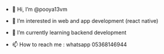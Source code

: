- 👋 Hi, I’m @pooya13vm
- 👀 I’m interested in web and app development (react native)
- 🌱 I’m currently learning backend development

- 📫 How to reach me : whatsapp 05368146944

<!---
pooya13vm/pooya13vm is a ✨ special ✨ repository because its `README.md` (this file) appears on your GitHub profile.
You can click the Preview link to take a look at your changes.
--->
